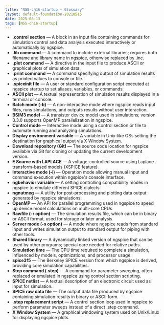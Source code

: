 ```yaml
---
title: "NGS-ch16-startup — Glossary"
layout: default-foundation-20210515
date: 2025-08-13
tags: [NGS-ch16-startup]
---
```


- **.control section** — A block in an input file containing commands for simulation control and data analysis executed interactively or automatically by ngspice.  
- **.lib command** — A command to include external libraries; requires both filename and library name in ngspice, otherwise replaced by .inc.  
- **.plot command** — A directive in the input file to produce ASCII or graphical plots of simulation data.  
- **.print command** — A command specifying output of simulation results as printed values to console or file.  
- **.spiceinit file** — A user or standard configuration script executed at ngspice startup to set aliases, variables, or commands.  
- **ASCII plot** — A textual representation of simulation results displayed in a terminal or console.  
- **Batch mode (-b)** — A non-interactive mode where ngspice reads input files, runs simulations, and outputs results without user interaction.  
- **BSIM3 model** — A transistor device model used in simulations; version 3.3.0 supports OpenMP parallelization in ngspice.  
- **Control mode** — Interactive mode using a control section or file to automate running and analyzing simulations.  
- **Display environment variable** — A variable in Unix-like OSs setting the destination for graphical output via X Window System.  
- **Download repository (Git)** — The source code location for ngspice available via Git for cloning or updating the current development version.  
- **E Source with LAPLACE** — A voltage-controlled source using Laplace transform-based models (XSPICE feature).  
- **Interactive mode (-i)** — Operation mode allowing manual input and command execution within ngspice's console interface.  
- **ngbehavior variable** — A setting controlling compatibility modes in ngspice to emulate different SPICE dialects.  
- **ngnutmeg** — A utility for post-processing and plotting data output generated by ngspice simulations.  
- **OpenMP** — An API for parallel programming used in ngspice to speed up device model calculations on multi-core CPUs.  
- **Rawfile (-r option)** — The simulation results file, which can be in binary or ASCII format, used for storage or later analysis.  
- **Server mode (-s option)** — A mode where ngspice reads from standard input and writes simulation output to standard output for piping with other tools.  
- **Shared library** — A dynamically linked version of ngspice that can be used by other programs; special care needed for relative paths.  
- **Simulation time** — The CPU time required to complete a simulation, influenced by models, optimizations, and processor usage.  
- **spice3f5** — The Berkeley SPICE version from which ngspice is derived, providing core simulation capabilities.  
- **Step command (.step)** — A command for parameter sweeping, often replaced or emulated in ngspice using control section scripting.  
- **SPICE netlist** — A textual description of an electronic circuit used as input for simulation.  
- **SPICE raw data file** — The output data file produced by ngspice containing simulation results in binary or ASCII form.  
- **.step replacement script** — A control section loop used in ngspice to perform parameter sweeps instead of a direct .step command.  
- **X Window System** — A graphical windowing system used on Unix/Linux for displaying ngspice plots.

